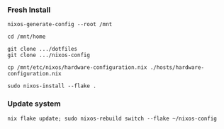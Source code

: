 ### Fresh Install

```fish
nixos-generate-config --root /mnt

cd /mnt/home

git clone .../dotfiles
git clone .../nixos-config

cp /mnt/etc/nixos/hardware-configuration.nix ./hosts/hardware-configuration.nix

sudo nixos-install --flake .
```

### Update system

```fish
nix flake update; sudo nixos-rebuild switch --flake ~/nixos-config
```
